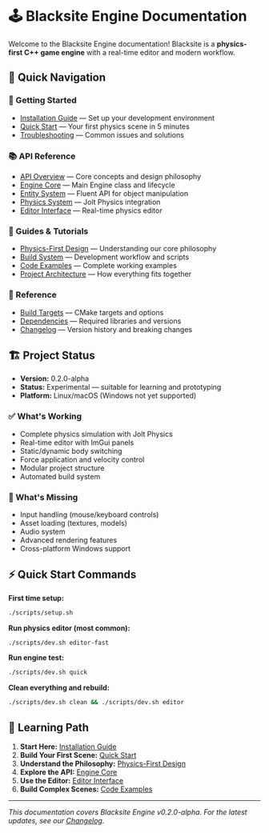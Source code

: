 # 🕹️ Blacksite Engine Documentation

Welcome to the Blacksite Engine documentation! Blacksite is a **physics-first C++ game engine** with a real-time editor and modern workflow.

## 📖 Quick Navigation

### 🚀 Getting Started
- [Installation Guide](./getting-started/installation.md) — Set up your development environment
- [Quick Start](./getting-started/quick-start.md) — Your first physics scene in 5 minutes
- [Troubleshooting](./getting-started/troubleshooting.md) — Common issues and solutions

### 📚 API Reference
- [API Overview](./api/overview.md) — Core concepts and design philosophy
- [Engine Core](./api/engine-core.md) — Main Engine class and lifecycle
- [Entity System](./api/entity-system.md) — Fluent API for object manipulation
- [Physics System](./api/physics.md) — Jolt Physics integration
- [Editor Interface](./api/editor.md) — Real-time physics editor

### 🎯 Guides & Tutorials
- [Physics-First Design](./guides/physics-first.md) — Understanding our core philosophy
- [Build System](./guides/build-scripts.md) — Development workflow and scripts
- [Code Examples](./guides/examples.md) — Complete working examples
- [Project Architecture](./guides/architecture.md) — How everything fits together

### 🔧 Reference
- [Build Targets](./reference/build-targets.md) — CMake targets and options
- [Dependencies](./reference/dependencies.md) — Required libraries and versions
- [Changelog](./reference/changelog.md) — Version history and breaking changes

## 🏗️ Project Status

- **Version:** 0.2.0-alpha
- **Status:** Experimental — suitable for learning and prototyping
- **Platform:** Linux/macOS (Windows not yet supported)

### ✅ What's Working
- Complete physics simulation with Jolt Physics
- Real-time editor with ImGui panels
- Static/dynamic body switching
- Force application and velocity control
- Modular project structure
- Automated build system

### 🚧 What's Missing
- Input handling (mouse/keyboard controls)
- Asset loading (textures, models)
- Audio system
- Advanced rendering features
- Cross-platform Windows support

## ⚡ Quick Start Commands

**First time setup:**
```sh
./scripts/setup.sh
```

**Run physics editor (most common):**
```sh
./scripts/dev.sh editor-fast
```

**Run engine test:**
```sh
./scripts/dev.sh quick
```

**Clean everything and rebuild:**
```sh
./scripts/dev.sh clean && ./scripts/dev.sh editor
```

## 🧭 Learning Path

1. **Start Here:** [Installation Guide](./getting-started/installation.md)
2. **Build Your First Scene:** [Quick Start](./getting-started/quick-start.md)
3. **Understand the Philosophy:** [Physics-First Design](./guides/physics-first.md)
4. **Explore the API:** [Engine Core](./api/engine-core.md)
5. **Use the Editor:** [Editor Interface](./api/editor.md)
6. **Build Complex Scenes:** [Code Examples](./guides/examples.md)

---

*This documentation covers Blacksite Engine v0.2.0-alpha. For the latest updates, see our [Changelog](./reference/changelog.md).*
